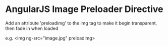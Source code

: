 # AngularJS Image Preloader Directive

Add an attribute 'preloadimg' to the img tag to make it begin transparent, then fade in when loaded

e.g. &lt;img ng-src="image.jpg" preloadimg&gt;
